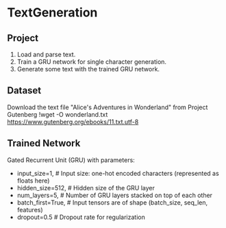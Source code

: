 # TextGeneration

## Project
1. Load and parse text.
2. Train a GRU network for single character generation.
3. Generate some text with the trained GRU network.

## Dataset
Download the text file "Alice's Adventures in Wonderland" from Project Gutenberg
!wget -O wonderland.txt https://www.gutenberg.org/ebooks/11.txt.utf-8

## Trained Network
Gated Recurrent Unit (GRU) with parameters:
- input_size=1,       # Input size: one-hot encoded characters (represented as floats here)
- hidden_size=512,    # Hidden size of the GRU layer
- num_layers=5,       # Number of GRU layers stacked on top of each other
- batch_first=True,   # Input tensors are of shape (batch_size, seq_len, features)
- dropout=0.5         # Dropout rate for regularization
